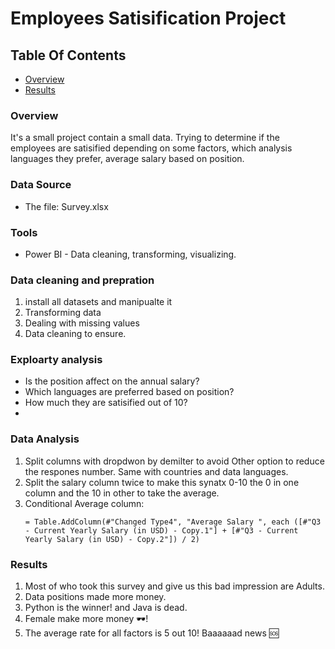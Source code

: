 # Employees Satisification Project

## Table Of Contents
- [Overview](#overview)
- [Results](#results)

### Overview
It's a small project  contain a small data. Trying to determine if the employees are satisified depending on some factors,
which analysis languages they prefer, average salary based on position.

### Data Source
- The file: Survey.xlsx
  
### Tools
- Power BI - Data cleaning, transforming, visualizing.

### Data cleaning and prepration
1. install all datasets and manipualte it
2. Transforming data
3. Dealing with missing values
4. Data cleaning to ensure.

### Exploarty analysis
- Is the position affect on the annual salary?
- Which languages are preferred based on position?
- How much they are satisified out of 10?
- 
### Data Analysis
1. Split columns with dropdwon by demilter to avoid Other option to reduce the respones number. Same with countries and data languages.
2. Split the salary column twice to make this synatx 0-10 the 0 in one column and the 10 in other to take the average.
3. Conditional Average column:
   ```DAX
   = Table.AddColumn(#"Changed Type4", "Average Salary ", each ([#"Q3 - Current Yearly Salary (in USD) - Copy.1"] + [#"Q3 - Current Yearly Salary (in USD) - Copy.2"]) / 2)
   ```

### Results 
1. Most of who took this survey and give us this bad impression are Adults.
2. Data positions made more money.
3. Python is the winner! and Java is dead.
4. Female make more money 🕶️!
5. The average rate for all factors is 5 out 10! Baaaaaad news 🆘

